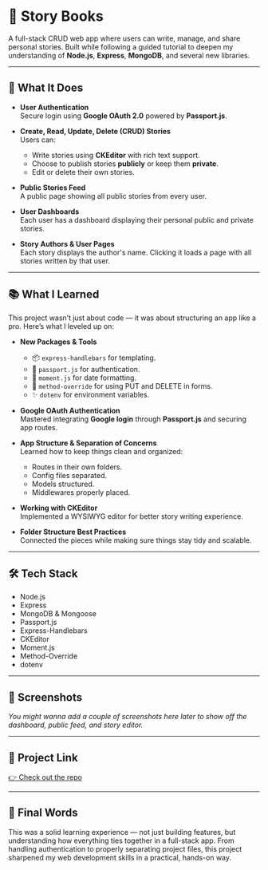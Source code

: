 # 📖 Story Books

A full-stack CRUD web app where users can write, manage, and share personal stories. Built while following a guided tutorial to deepen my understanding of **Node.js**, **Express**, **MongoDB**, and several new libraries.

---

## 🚀 What It Does

- **User Authentication**  
  Secure login using **Google OAuth 2.0** powered by **Passport.js**.

- **Create, Read, Update, Delete (CRUD) Stories**  
  Users can:
  - Write stories using **CKEditor** with rich text support.
  - Choose to publish stories **publicly** or keep them **private**.
  - Edit or delete their own stories.

- **Public Stories Feed**  
  A public page showing all public stories from every user.

- **User Dashboards**  
  Each user has a dashboard displaying their personal public and private stories.

- **Story Authors & User Pages**  
  Each story displays the author's name. Clicking it loads a page with all stories written by that user.

---

## 📚 What I Learned

This project wasn’t just about code — it was about structuring an app like a pro. Here’s what I leveled up on:

- **New Packages & Tools**
  - 📦 `express-handlebars` for templating.
  - 🔐 `passport.js` for authentication.
  - 📅 `moment.js` for date formatting.
  - 📝 `method-override` for using PUT and DELETE in forms.
  - ✨ `dotenv` for environment variables.

- **Google OAuth Authentication**  
  Mastered integrating **Google login** through **Passport.js** and securing app routes.

- **App Structure & Separation of Concerns**  
  Learned how to keep things clean and organized:
  - Routes in their own folders.
  - Config files separated.
  - Models structured.
  - Middlewares properly placed.

- **Working with CKEditor**  
  Implemented a WYSIWYG editor for better story writing experience.

- **Folder Structure Best Practices**  
  Connected the pieces while making sure things stay tidy and scalable.

---

## 🛠️ Tech Stack

- Node.js
- Express
- MongoDB & Mongoose
- Passport.js
- Express-Handlebars
- CKEditor
- Moment.js
- Method-Override
- dotenv

---

## 📸 Screenshots

_You might wanna add a couple of screenshots here later to show off the dashboard, public feed, and story editor._

---

## 🔗 Project Link

[👉 Check out the repo](https://github.com/wahidahsharifi/Story-book)

---

## 📌 Final Words

This was a solid learning experience — not just building features, but understanding how everything ties together in a full-stack app. From handling authentication to properly separating project files, this project sharpened my web development skills in a practical, hands-on way.
